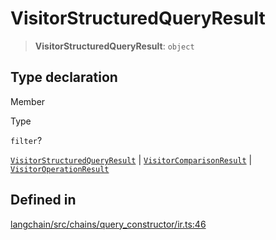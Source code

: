 VisitorStructuredQueryResult
============================

> **VisitorStructuredQueryResult**: `object`

Type declaration[​](#type-declaration "Direct link to Type declaration")
------------------------------------------------------------------------

Member

Type

`filter`?

[`VisitorStructuredQueryResult`](/docs/api/chains_query_constructor_ir/types/VisitorStructuredQueryResult) | [`VisitorComparisonResult`](/docs/api/chains_query_constructor_ir/types/VisitorComparisonResult) | [`VisitorOperationResult`](/docs/api/chains_query_constructor_ir/types/VisitorOperationResult)

Defined in[​](#defined-in "Direct link to Defined in")
------------------------------------------------------

[langchain/src/chains/query\_constructor/ir.ts:46](https://github.com/hwchase17/langchainjs/blob/46e1734/langchain/src/chains/query_constructor/ir.ts#L46)
